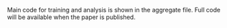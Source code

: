 Main code for training and analysis is shown in the aggregate file. Full code will be available when the paper is published.
